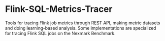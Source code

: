 # Flink-SQL-Metrics-Tracer
Tools for tracing Flink job metrics through REST API, making metric datasets and doing learning-based analysis. Some implementations are specialized for tracing Flink SQL jobs on the Nexmark Benchmark.
